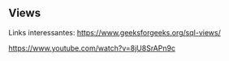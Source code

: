 ## Views

Links interessantes: https://www.geeksforgeeks.org/sql-views/

https://www.youtube.com/watch?v=8jU8SrAPn9c
